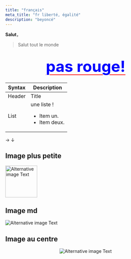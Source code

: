 ```yaml
---
title: "français"
meta_title: "fr liberté, égalité"
description: "beyoncé"
---
```


**Salut**，

> Salut tout le monde

## <center style="text-decoration:underline red 2px solid; text-underline-offset: 8px; margin-block:22px " ><font style="color:blue" size="22" color="red">pas rouge!</font></center>

| Syntax | Description                                                  |
| ------ | ------------------------------------------------------------ |
| Header | Title                                                        |
| List   | une liste ! <ul><li>Item un.</li><li>Item deux.</li></ul> |

&rarr; &darr;

## Image plus petite

<img width="100" src="/images/flowa05.png" alt="Alternative image Text" />

## Image md

![Alternative image Text](/images/flowa05.png)

## Image au centre

<p align="center" >
<img src="/images/flowa05.png" alt="Alternative image Text" />
</p>
